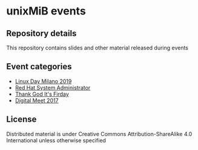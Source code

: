 # unixMiB events

## Repository details

This repository contains slides and other material released during events

## Event categories

- [Linux Day Milano 2019](Linux%20Day%20Milano%202019)
- [Red Hat System Administrator](Red%20Hat%20System%20Administration)
- [Thank God It's Firday](Thank%20God%20Its%20Friday)
- [Digital Meet 2017](Digital%20Meet%202017)

## License

Distributed material is under Creative Commons Attribution-ShareAlike 4.0 International unless otherwise specified